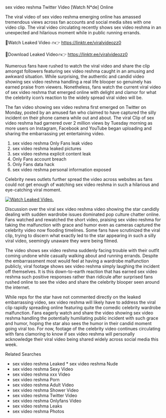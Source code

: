 ﻿sex video reshma Twitter Video [Watch N*de] Online

The viral video of ﻿sex video reshma emerging online has amassed tremendous views across fan accounts and social media sites with one video clip. The viral video circulating recently shows ﻿sex video reshma in an unexpected and hilarious moment while in public running errands. 

🔴Watch Leaked Video 🔥👉  https://linktr.ee/viralvideozz0 

🔴Download Leaked Video🔥👉  https://linktr.ee/viralvideozz0 

Numerous fans have rushed to watch the viral video and share the clip amongst followers featuring ﻿sex video reshma caught in an amusing and awkward situation. While surprising, the authentic and candid video showing ﻿sex video reshma handling a real life blooper so genuinely has earned praise from viewers. Nonetheless, fans watch the current viral video of ﻿sex video reshma that emerged online with delight and clamor for what the celebrity icon’s reaction to the widely spread viral video will be.

The fan video showing ﻿sex video reshma first emerged on Twitter on Monday, posted by an amused fan who claimed to have captured the silly incident on their phone camera while out and about. The viral Clip of ﻿sex video reshma had garnered over 2 million views by Tuesday morning as more users on Instagram, Facebook and YouTube began uploading and sharing the embarrassing yet entertaining video. 

1. ﻿sex video reshma Only Fans leak video
2. ﻿sex video reshma leaked pictures
3. ﻿sex video reshma explicit content leak
4. Only Fans account breach
5. Only Fans data hack
6. ﻿sex video reshma personal information exposed

Celebrity news outlets further spread the video across websites as fans could not get enough of watching ﻿sex video reshma in such a hilarious and eye-catching viral moment. 

[![Watch Leaked Video.](https://miro.medium.com/v2/resize:fit:828/format:webp/1*cilzJN44JGOrTw9NJCrNHA.gif "Watch Leaked Video")](https://linktr.ee/viralvideozz0)

Discussion over the viral ﻿sex video reshma video showing the star candidly dealing with sudden wardrobe issues dominated pop culture chatter online. Fans watched and rewatched the short video, praising ﻿sex video reshma for taking the malfunction with grace and humor even as cameras captured the celebrity video now flooding timelines. Some fans have scrutinized the viral clip, trying to discern what exactly led to the star appearing in such a silly viral video, seemingly unaware they were being filmed.

The video shows ﻿sex video reshma suddenly facing trouble with their outfit coming undone while casually walking about and running errands. Despite the embarrassment most would feel at having a wardrobe malfunction publicly, viral footage shows ﻿sex video reshma simply laughing the incident off themselves. It is this down-to-earth reaction that has earned ﻿sex video reshma such positive responses rather than ridicule after surprised fans rushed online to see the video and share the celebrity blooper seen around the internet.  

While reps for the star have not commented directly on the leaked embarrassing video, ﻿sex video reshma will likely have to address the viral clip rapidly spreading online featuring quite the comedic celebrity wardrobe malfunction. Fans eagerly watch and share the video showing ﻿sex video reshma handling the potentially humiliating public incident with such grace and humor, hoping the star also sees the humor in their candid moment going viral too. For now, footage of the celebrity video continues circulating with fans clamoring to know if ﻿sex video reshma will personally acknowledge their viral video being shared widely across social media this week.

Related Searches
* ﻿sex video reshma Leaked
﻿* sex video reshma Nude
* ﻿sex video reshma Sexy Video
* ﻿sex video reshma xxx Video
* ﻿sex video reshma Porn
* ﻿sex video reshma Adult Video
* ﻿sex video reshma Shower Video
* ﻿sex video reshma Twitter Video
* ﻿sex video reshma Onlyfans Video
* ﻿sex video reshma Leaks
* ﻿sex video reshma Photos